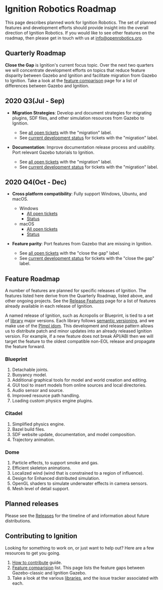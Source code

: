 # Ignition Robotics Roadmap

This page describes planned work for Ignition Robotics. The set of planned
features and development efforts should provide insight into the overall
direction of Ignition Robotics. If you would like to
see other features on the roadmap, then please get in touch with us at
info@openrobotics.org.

## Quarterly Roadmap

**Close the Gap** is Ignition's current focus topic. Over the next two
quarters we will concentrate development efforts on topics that reduce
feature disparity between Gazebo and Ignition and facilitate migration from
Gazebo to Ignition. Take a look at the
[feature comparison](/docs/citadel/comparison) page for a list of
differences between Gazebo and Ignition.

## 2020 Q3(Jul - Sep)

* **Migration Strategies**: Develop and document strategies for migrating
plugins, SDF files, and other simulation resources from Gazebo to Ignition.
    * See [all open tickets](https://github.com/search?q=org%3Aignitionrobotics+label%3A%22migration%22&state=open&type=Issues)
      with the "migration" label.
    * See [current development status](https://github.com/orgs/ignitionrobotics/projects/3?card_filter_query=label%3A%22migration%22)
      for tickets with the "migration" label.

* **Documentation**: Improve documentation release process and usability.
Port relevant Gazebo tutorials to Ignition.
    * See [all open tickets](https://github.com/search?q=org%3Aignitionrobotics+label%3A%22boost+the+docs%22&state=open&type=Issues)
      with the "migration" label.
    * See [current development status](https://github.com/orgs/ignitionrobotics/projects/3?card_filter_query=label%3A%22boost+the+docs%22)
      for tickets with the "migration" label.

## 2020 Q4(Oct - Dec)

* **Cross platform compatibility**: Fully support Windows, Ubuntu, and macOS.
    * Windows
        * [All open tickets](https://github.com/search?q=org%3Aignitionrobotics+label%3AWindows&type=Issues)
        * [Status](https://github.com/orgs/ignitionrobotics/projects/3?card_filter_query=label%3AWindows)
    * macOS
        * [All open tickets](https://github.com/search?q=org%3Aignitionrobotics+label%3AmacOS&type=Issues)
        * [Status](https://github.com/orgs/ignitionrobotics/projects/3?card_filter_query=label%3AmacOS)

* **Feature parity**: Port features from Gazebo that are missing in Ignition.
    * See [all open tickets](https://github.com/search?q=org%3Aignitionrobotics+label%3A%22close+the+gap%22&state=open&type=Issues)
      with the "close the gap" label.
    * See [current development status](https://github.com/orgs/ignitionrobotics/projects/3?card_filter_query=label%3A%22close+the+gap%22)
      for tickets with the "close the gap" label.

## Feature Roadmap

A number of features are planned for specific releases of Ignition. The
features listed here derive from the Quarterly Roadmap, listed above, and other
ongoing projects.  See the [Release Features](/docs/release-features) page for a list of features already available in each release of Ignition.

A named release of Ignition, such as Acropolis or Blueprint, is tied to
a set of [library](/libs) major versions. Each library follows
[semantic versioning](https://semver.org/), and we make use of the [PImpl
idom](https://en.cppreference.com/w/cpp/language/pimpl). This development
and release pattern allows us to distribute patch and minor updates into an already released Ignition version. For example, if a new feature does not break API/ABI then we will target the feature to the oldest compatible non-EOL release and propagate the feature forward.

### Blueprint

1. Detachable joints.
1. Buoyancy model.
1. Additional graphical tools for model and world creation and editing.
1. GUI tool to insert models from online sources and local directories.
1. Audio sensor and source.
1. Improved resource path handling.
1. Loading custom physics engine plugins.

### Citadel

1. Simplified physics engine.
1. Bazel build files.
1. SDF website update, documentation, and model composition.
1. Trajectory animation.

### Dome

1. Particle effects, to support smoke and gas.
1. Efficient skeleton animations.
1. Localized wind (wind that is constrained to a region of influence).
1. Design for Enhanced distributed simulation.
1. OpenGL shaders to simulate underwater effects in camera sensors.
1. Mesh level of detail support.

## Planned releases

Please see the [Releases](/docs/releases) for the timeline of and information about future distributions.

## Contributing to Ignition

Looking for something to work on, or just want to help out? Here are a few
resources to get you going.

1. [How to contribute](/docs/all/contributing) guide.
1. [Feature comparision](/docs/citadel/comparison) list. This page lists the
   feature gaps between Gazebo-classic and Ignition Gazebo.
1. Take a look at the various [libraries](/libs), and the issue tracker
   associated with each.
